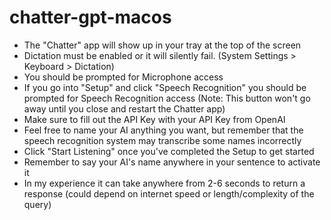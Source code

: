 # chatter-gpt-macos

- The "Chatter" app will show up in your tray at the top of the screen
- Dictation must be enabled or it will silently fail. (System Settings > Keyboard > Dictation)
- You should be prompted for Microphone access
- If you go into "Setup" and click "Speech Recognition" you should be prompted for Speech Recognition access (Note: This button won't go away until you close and restart the Chatter app)
- Make sure to fill out the API Key with your API Key from OpenAI
- Feel free to name your AI anything you want, but remember that the speech recognition system may transcribe some names incorrectly
- Click "Start Listening" once you've completed the Setup to get started
- Remember to say your AI's name anywhere in your sentence to activate it
- In my experience it can take anywhere from 2-6 seconds to return a response (could depend on internet speed or length/complexity of the query)
